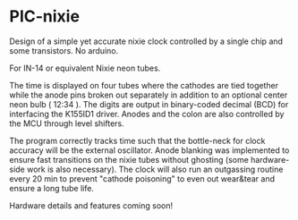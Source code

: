 # PIC-nixie #
Design of a simple yet accurate nixie clock controlled by a single chip and some transistors. No arduino. 

For IN-14 or equivalent Nixie neon tubes. 

The time is displayed on four tubes where the cathodes are tied together while the anode pins broken out separately in addition to an optional center neon bulb ( 12:34 ).  The digits are output in binary-coded decimal (BCD) for interfacing the K155ID1 driver. Anodes and the colon are also controlled by the MCU through level shifters.

The program correctly tracks time such that the bottle-neck for clock accuracy will be the external oscillator. Anode blanking was implemented to ensure fast transitions on the nixie tubes without ghosting (some hardware-side work is also necessary). The clock will also run an outgassing routine every 20 min to prevent "cathode poisoning" to even out wear&tear and ensure a long tube life.

Hardware details and features coming soon!
